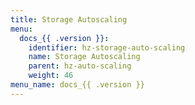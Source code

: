 ```yaml
---
title: Storage Autoscaling
menu:
  docs_{{ .version }}:
    identifier: hz-storage-auto-scaling
    name: Storage Autoscaling
    parent: hz-auto-scaling
    weight: 46
menu_name: docs_{{ .version }}
---
```

